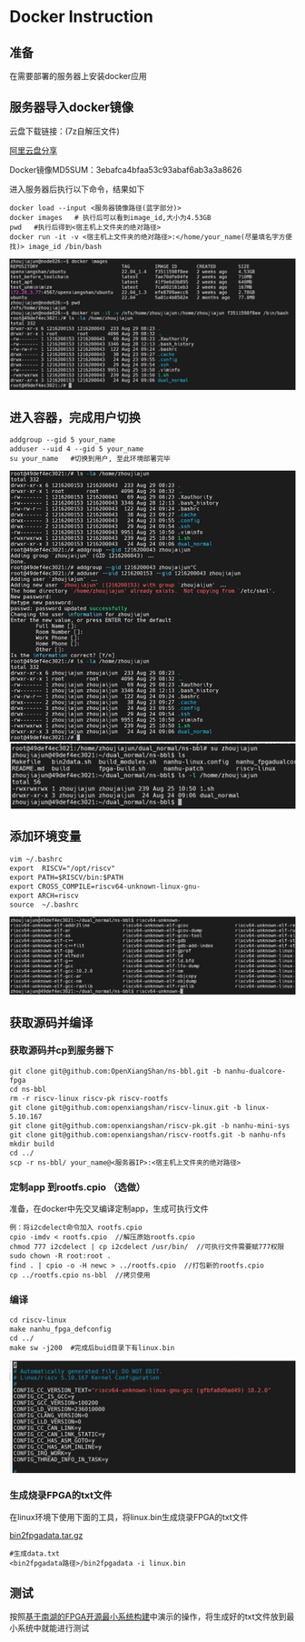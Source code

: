 # Docker Instruction
## 准备
在需要部署的服务器上安装docker应用
## 服务器导入docker镜像
云盘下载链接：(7z自解压文件)

[阿里云盘分享](https://www.aliyundrive.com/s/1abKfjYKWJ6)

Docker镜像MD5SUM：3ebafca4bfaa53c93abaf6ab3a3a8626

进入服务器后执行以下命令，结果如下
```
docker load --input <服务器镜像路径(蓝字部分)>
docker images   # 执行后可以看到image_id,大小为4.53GB
pwd	  #执行后得到<宿主机上文件夹的绝对路径>
docker run -it -v <宿主机上文件夹的绝对路径>:</home/your_name(尽量填名字方便找)> image_id /bin/bash
```
![load_docker_image.jpeg](../figs/docker_images/load_docker_image.jpeg)
## 进入容器，完成用户切换
```
addgroup --gid 5 your_name
adduser --uid 4 --gid 5 your_name
su your_name   #切换到用户, 至此环境部署完毕
```
![user_switch_1.jpeg](../figs/docker_images/user_switch_1.jpeg)
![user_switch_2.jpeg](../figs/docker_images/user_switch_2.jpeg)
## 添加环境变量
```
vim ~/.bashrc
export  RISCV="/opt/riscv"
export PATH=$RISCV/bin:$PATH
export CROSS_COMPILE=riscv64-unknown-linux-gnu-
export ARCH=riscv
source  ~/.bashrc
```
![set_env.jpeg](../figs/docker_images/set_env.jpeg)
## 获取源码并编译
### 获取源码并cp到服务器下
```
git clone git@github.com:OpenXiangShan/ns-bbl.git -b nanhu-dualcore-fpga
cd ns-bbl
rm -r riscv-linux riscv-pk riscv-rootfs
git clone git@github.com:openxiangshan/riscv-linux.git -b linux-5.10.167
git clone git@github.com:openxiangshan/riscv-pk.git -b nanhu-mini-sys
git clone git@github.com:openxiangshan/riscv-rootfs.git -b nanhu-nfs
mkdir build
cd ../
scp -r ns-bbl/ your_name@<服务器IP>:<宿主机上文件夹的绝对路径>
```
### 定制app 到rootfs.cpio （选做）

准备，在docker中先交叉编译定制app，生成可执行文件

```
例：将i2cdelect命令加入 rootfs.cpio
cpio -imdv < rootfs.cpio  //解压原始rootfs.cpio
chmod 777 i2cdelect | cp i2cdelect /usr/bin/  //可执行文件需要赋777权限
sudo chown -R root:root .
find . | cpio -o -H newc > ../rootfs.cpio  //打包新的rootfs.cpio
cp ../rootfs.cpio ns-bbl  //拷贝使用
```
### 编译
```
cd riscv-linux
make nanhu_fpga_defconfig
cd ../
make sw -j200  #完成后buid目录下有linux.bin
```
![compile.jpeg](../figs/docker_images/compile.jpeg)
### 生成烧录FPGA的txt文件
在linux环境下使用下面的工具，将linux.bin生成烧录FPGA的txt文件

[bin2fpgadata.tar.gz](https://raw.githubusercontent.com/OpenXiangShan/XiangShan-doc/main/docs/integration/resources/bin2fpgadata.tar.gz)
```
#生成data.txt
<bin2fpgadata路径>/bin2fpgadata -i linux.bin
```
## 测试
按照[基于南湖的FPGA开源最小系统构建](https://xiangshan-doc.readthedocs.io/zh_CN/latest/integration/fpga/#_1)中演示的操作，将生成好的txt文件放到最小系统中就能进行测试
